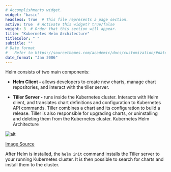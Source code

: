 ```yaml
---
# Accomplishments widget.
widget: "basic"  
headless: true  # This file represents a page section.
active: true  # Activate this widget? true/false
weight: 3  # Order that this section will appear.
title: "Kubernetes Helm Architecture"
titleColor: " "
subtitle: ""
# Date format
#   Refer to https://sourcethemes.com/academic/docs/customization/#date-format
date_format: "Jan 2006"
---
```





Helm consists of two main components:

* <strong>Helm Client - </strong>allows developers to create new charts, manage chart repositories, and interact with the tiller server.

* <strong>Tiller Server - </strong>runs inside the Kubernetes cluster. Interacts with Helm client, and translates chart definitions and configuration to Kubernetes API commands. Tiller combines a chart and its configuration to build a release. Tiller is also responsible for upgrading charts, or uninstalling and deleting them from the Kubernetes cluster.
Kubernetes Helm Architecture

![alt](/images/he;m-architecture.png)

[Image Source](https://www.slideshare.net/alexLM/helm-application-deployment-management-for-kubernetes)

After Helm is installed, the `helm init` command installs the Tiller server to your running Kubernetes cluster. It is then possible to search for charts and install them to the cluster.
